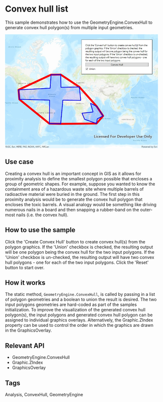 # Convex hull list

This sample demonstrates how to use the GeometryEngine.ConvexHull to generate convex hull polygon(s) from multiple input geometries.

![screenshot](ConvexHullList.jpg)

## Use case

Creating a convex hull is an important concept in GIS as it allows for proximity analysis to define the smallest polygon possible that encloses a group of geometric shapes. For example, suppose you wanted to know the containment area of a hazardous waste site where multiple barrels of radioactive material were buried in the ground. The first step in this proximity analysis would be to generate the convex hull polygon that encloses the toxic barrels.  A visual analogy would be something like driving numerous nails in a board and then snapping a rubber-band on the outer-most nails (i.e. the convex hull).

## How to use the sample

Click the 'Create Convex Hull' button to create convex hull(s) from the polygon graphics. If the 'Union' checkbox is checked, the resulting output will be one polygon being the convex hull for the two input polygons. If the 'Union' checkbox is un-checked, the resulting output will have two convex hull polygons - one for each of the two input polygons. Click the 'Reset' button to start over.

## How it works

The static method, `GeometryEngine.ConvexHull`, is called by passing in a list of polygon geometries and a boolean to union the result is desired. The two input polygons geometries are hard-coded as part of the samples initialization. To improve the visualization of the generated convex hull polygon(s), the input polygons and generated convex hull polygon can be assigned to individual graphics overlays. Alternatively, the Graphic.ZIndex property can be used to control the order in which the graphics are drawn in the GraphicsOverlay.

## Relevant API

* GeometryEngine.ConvexHull
* Graphic.ZIndex
* GraphicsOverlay

## Tags

Analysis, ConvexHull, GeometryEngine
